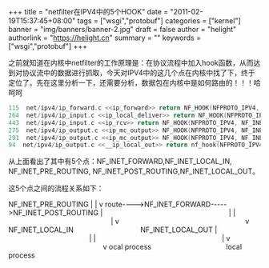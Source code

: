 +++
title = "netfilter在IPV4中的5个HOOK"
date = "2011-02-19T15:37:45+08:00"
tags = ["wsgi","protobuf"]
categories = ["kernel"]
banner = "img/banners/banner-2.jpg"
draft = false
author = "helight"
authorlink = "https://helight.cn"
summary = ""
keywords = ["wsgi","protobuf"]
+++

之前就知道在内核中netfilter的工作原理是：在协议流程中加入hook函数，从而达到对协议流中的数据进行抓取，今天对IPV4中的这几个点在内核中找了下，终于定位了。先在这里分析一下，还需要分析，数据包在内核中是如何路由的！！！哈呵呵
<!--more-->
```c
115  net/ipv4/ip_forward.c <<ip_forward>> return NF_HOOK(NFPROTO_IPV4, NF_INET_FORWARD, skb, skb->dev, 
264  net/ipv4/ip_input.c <<ip_local_deliver>> return NF_HOOK(NFPROTO_IPV4, NF_INET_LOCAL_IN, skb, skb->dev, NULL, 
443  net/ipv4/ip_input.c <<ip_rcv>> return NF_HOOK(NFPROTO_IPV4, NF_INET_PRE_ROUTING, skb, dev, NULL, 
275  net/ipv4/ip_output.c <<ip_mc_output>> NF_HOOK(NFPROTO_IPV4, NF_INET_POST_ROUTING, 
291  net/ipv4/ip_output.c <<ip_mc_output>> NF_HOOK(NFPROTO_IPV4, NF_INET_POST_ROUTING, newskb, 
94  net/ipv4/ip_output.c <<__ip_local_out>> return nf_hook(NFPROTO_IPV4, NF_INET_LOCAL_OUT, skb, NULL,
```

从上面看出了其中有5个点：NF_INET_FORWARD,NF_INET_LOCAL_IN, NF_INET_PRE_ROUTING, NF_INET_POST_ROUTING,NF_INET_LOCAL_OUT。

这5个点之间的流程关系如下：

NF_INET_PRE_ROUTING
|
|
v
route---->NF_INET_FORWARD----->NF_INET_POST_ROUTING
|                                                                |
|                                                                |
v                                                                v
NF_INET_LOCAL_IN                                  NF_INET_LOCAL_OUT
|                                                                |
|                                                                |
v                                                                v
ocal process                                      local process